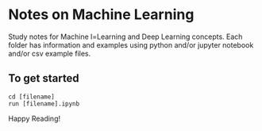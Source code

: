 # Notes on Machine Learning

Study notes for Machine l=Learning and Deep Learning concepts. Each folder has information and examples using python and/or jupyter notebook and/or csv example files.

## To get started
```
cd [filename]
run [filename].ipynb
```

Happy Reading!
